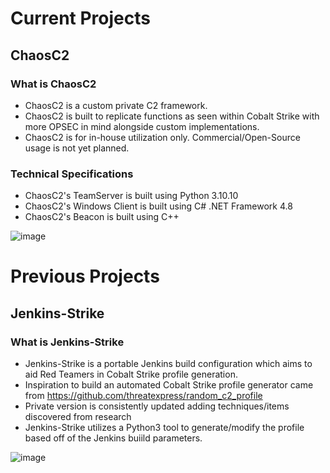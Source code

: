 # Current Projects
## ChaosC2
### What is ChaosC2
* ChaosC2 is a custom private C2 framework.
* ChaosC2 is built to replicate functions as seen within Cobalt Strike with more OPSEC in mind alongside custom implementations.
* ChaosC2 is for in-house utilization only. Commercial/Open-Source usage is not yet planned.
### Technical Specifications
* ChaosC2's TeamServer is built using Python 3.10.10
* ChaosC2's Windows Client is built using C# .NET Framework 4.8
* ChaosC2's Beacon is built using C++

![image](https://user-images.githubusercontent.com/74742067/224641246-ce5dbde3-991e-438d-82de-689c3fd62c13.png)

# Previous Projects
## Jenkins-Strike
### What is Jenkins-Strike
* Jenkins-Strike is a portable Jenkins build configuration which aims to aid Red Teamers in Cobalt Strike profile generation.
* Inspiration to build an automated Cobalt Strike profile generator came from https://github.com/threatexpress/random_c2_profile
* Private version is consistently updated adding techniques/items discovered from research
* Jenkins-Strike utilizes a Python3 tool to generate/modify the profile based off of the Jenkins buiild parameters. 

![image](https://user-images.githubusercontent.com/74742067/210201496-db3f69a2-f21b-4d89-91c7-d17f764f76f5.png)
